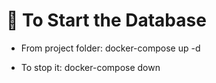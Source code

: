 # 🚀 To Start the Database

- From project folder:
  docker-compose up -d

- To stop it:
  docker-compose down

